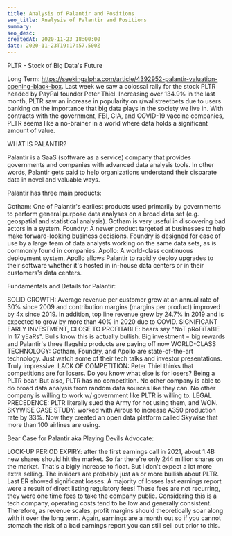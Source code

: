 ```yaml
---
title: Analysis of Palantir and Positions
seo_title: Analysis of Palantir and Positions
summary: 
seo_desc: 
createdAt: 2020-11-23 18:00:00
date: 2020-11-23T19:17:57.500Z
---
```


PLTR - Stock of Big Data's Future

Long Term: https://seekingalpha.com/article/4392952-palantir-valuation-opening-black-box. Last week we saw a colossal rally for the stock PLTR headed by PayPal founder Peter Thiel. Increasing over 134.9% in the last month, PLTR saw an increase in popularity on r/wallstreetbets due to users banking on the importance that big data plays in the society we live in. With contracts with the government, FBI, CIA, and COVID-19 vaccine companies, PLTR seems like a no-brainer in a world where data holds a significant amount of value.

WHAT IS PALANTIR?

Palantir is a SaaS (software as a service) company that provides governments and companies with advanced data analysis tools. In other words, Palantir gets paid to help organizations understand their disparate data in novel and valuable ways.

Palantir has three main products:

Gotham: One of Palantir's earliest products used primarily by governments to perform general purpose data analyses on a broad data set (e.g. geospatial and statistical analysis). Gotham is very useful in discovering bad actors in a system.
Foundry: A newer product targeted at businesses to help make forward-looking business decisions. Foundry is designed for ease of use by a large team of data analysts working on the same data sets, as is commonly found in companies.
Apollo: A world-class continuous deployment system, Apollo allows Palantir to rapidly deploy upgrades to their software whether it's hosted in in-house data centers or in their customers's data centers.

Fundamentals and Details for Palantir:

SOLID GROWTH: Average revenue per customer grew at an annual rate of 30% since 2009 and contribution margins (margins per product) improved by 4x since 2019. In addition, top line revenue grew by 24.7% in 2019 and is expected to grow by more than 40% in 2020 due to COVID.
SIGNIFICANT EARLY INVESTMENT, CLOSE TO PROFITABLE: bears say "NoT pRoFiTaBlE In 17 yEaRs". Bulls know this is actually bullish. Big investment = big rewards and Palantir's three flagship products are paying off now
WORLD-CLASS TECHNOLOGY: Gotham, Foundry, and Apollo are state-of-the-art technology. Just watch some of their tech talks and investor presentations. Truly impressive.
LACK OF COMPETITION: Peter Thiel thinks that competitions are for losers. Do you know what else is for losers? Being a PLTR bear. But also, PLTR has no competition. No other company is able to do broad data analysis from random data sources like they can. No other company is willing to work w/ government like PLTR is willing to.
LEGAL PRECEDENCE: PLTR literally sued the Army for not using them, and WON.
SKYWISE CASE STUDY: worked with Airbus to increase A350 production rate by 33%. Now they created an open data platform called Skywise that more than 100 airlines are using.

Bear Case for Palantir aka Playing Devils Advocate:

LOCK-UP PERIOD EXPIRY: after the first earnings call in 2021, about 1.4B new shares should hit the market. So far there're only 244 million shares on the market. That's a bigly increase to float. But I don't expect a lot more extra selling. The insiders are probably just as or more bullish about PLTR.
Last ER showed significant losses: A majority of losses last earnings report were a result of direct listing regulatory fees! These fees are not recurring, they were one time fees to take the company public. Considering this is a tech company, operating costs tend to be low and generally consistent. Therefore, as revenue scales, profit margins should theoretically soar along with it over the long term. Again, earnings are a month out so if you cannot stomach the risk of a bad earnings report you can still sell out prior to this.
